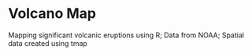 # Volcano Map 

Mapping significant volcanic eruptions using R;
Data from NOAA; 
Spatial data created using tmap 
